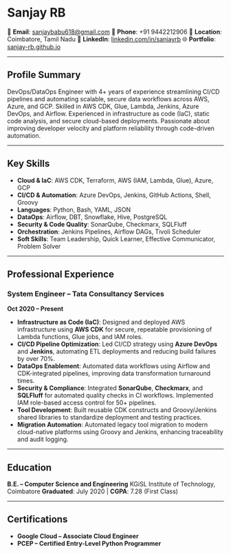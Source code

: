 # **Sanjay RB**

📧 **Email**: [sanjaybabu618@gmail.com](mailto:sanjaybabu618@gmail.com)
📱 **Phone**: +91 9442212906
📍 **Location**: Coimbatore, Tamil Nadu
🔗 **LinkedIn**: [linkedin.com/in/sanjayrb](https://www.linkedin.com/in/sanjayrb/)
🌐 **Portfolio**: [sanjay-rb.github.io](https://sanjay-rb.github.io/)

---

## **Profile Summary**

DevOps/DataOps Engineer with 4+ years of experience streamlining CI/CD pipelines and automating scalable, secure data workflows across AWS, Azure, and GCP. Skilled in AWS CDK, Glue, Lambda, Jenkins, Azure DevOps, and Airflow. Experienced in infrastructure as code (IaC), static code analysis, and secure cloud-based deployments. Passionate about improving developer velocity and platform reliability through code-driven automation.

---

## **Key Skills**

- **Cloud & IaC**: AWS CDK, Terraform, AWS (IAM, Lambda, Glue), Azure, GCP
- **CI/CD & Automation**: Azure DevOps, Jenkins, GitHub Actions, Shell, Groovy
- **Languages**: Python, Bash, YAML, JSON
- **DataOps**: Airflow, DBT, Snowflake, Hive, PostgreSQL
- **Security & Code Quality**: SonarQube, Checkmarx, SQLFluff
- **Orchestration**: Jenkins Pipelines, Airflow DAGs, Tivoli Scheduler
- **Soft Skills**: Team Leadership, Quick Learner, Effective Communicator, Problem Solver

---

## **Professional Experience**

### **System Engineer – Tata Consultancy Services**

**Oct 2020 – Present**

- **Infrastructure as Code (IaC)**: Designed and deployed AWS infrastructure using **AWS CDK** for secure, repeatable provisioning of Lambda functions, Glue jobs, and IAM roles.
- **CI/CD Pipeline Optimization**: Led CI/CD strategy using **Azure DevOps** and **Jenkins**, automating ETL deployments and reducing build failures by over 70%.
- **DataOps Enablement**: Automated data workflows using Airflow and CDK-integrated pipelines, improving data transformation turnaround times.
- **Security & Compliance**: Integrated **SonarQube**, **Checkmarx**, and **SQLFluff** for automated quality checks in CI workflows. Implemented IAM role-based access control for 50+ pipelines.
- **Tool Development**: Built reusable CDK constructs and Groovy/Jenkins shared libraries to standardize deployment and testing practices.
- **Migration Automation**: Automated legacy tool migration to modern cloud-native platforms using Groovy and Jenkins, enhancing traceability and audit logging.

---

## **Education**

**B.E. – Computer Science and Engineering**
KGiSL Institute of Technology, Coimbatore
**Graduated**: July 2020 | **CGPA**: 7.28 (First Class)

---

## **Certifications**

- **Google Cloud – Associate Cloud Engineer**
- **PCEP – Certified Entry-Level Python Programmer**
